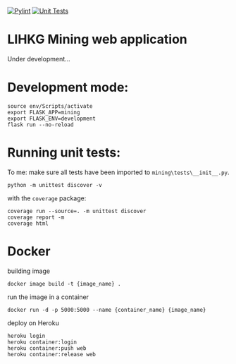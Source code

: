 [![Pylint](https://github.com/nicku12345/LIHKGMining_v1/actions/workflows/pylint.yml/badge.svg)](https://github.com/nicku12345/LIHKGMining_v1/actions/workflows/pylint.yml) 
[![Unit Tests](https://github.com/nicku12345/LIHKGMining_v1/actions/workflows/unit-tests.yml/badge.svg)](https://github.com/nicku12345/LIHKGMining_v1/actions/workflows/unit-tests.yml)

# LIHKG Mining web application

Under development...

# Development mode:

```shell
source env/Scripts/activate
export FLASK_APP=mining
export FLASK_ENV=development
flask run --no-reload
```


# Running unit tests:

To me: make sure all tests have been imported to ```mining\tests\__init__.py```.

```shell
python -m unittest discover -v
```

with the ```coverage``` package:
```shell
coverage run --source=. -m unittest discover
coverage report -m
coverage html
```

# Docker

building image
```shell
docker image build -t {image_name} .
```

run the image in a container
```shell
docker run -d -p 5000:5000 --name {container_name} {image_name}
```

deploy on Heroku
```shell
heroku login
heroku container:login
heroku container:push web
heroku container:release web
```
